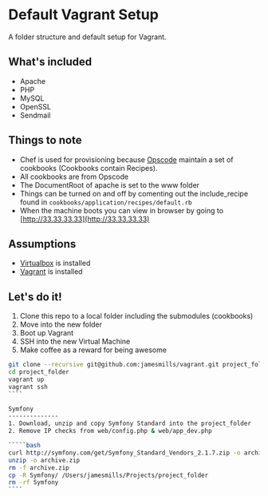 Default Vagrant Setup
=========

A folder structure and default setup for Vagrant.

What's included
--------------
* Apache
* PHP
* MySQL
* OpenSSL
* Sendmail

Things to note
--------------
* Chef is used for provisioning because [Opscode](http://community.opscode.com/cookbooks) maintain a set of cookbooks (Cookbooks contain Recipes).
* All cookbooks are from Opscode
* The DocumentRoot of apache is set to the www folder
* Things can be turned on and off by comenting out the include_recipe found in `cookbooks/application/recipes/default.rb`
* When the machine boots you can view in browser by going to [http://33.33.33.33](http://33.33.33.33)
 
Assumptions
--------------
* [Virtualbox](https://www.virtualbox.org/wiki/Downloads) is installed
* [Vagrant](http://vagrantup.com/) is installed

Let's do it!
--------------
1. Clone this repo to a local folder including the submodules (cookbooks)
2. Move into the new folder
3. Boot up Vagrant
4. SSH into the new Virtual Machine
5. Make coffee as a reward for being awesome

`````bash
git clone --recursive git@github.com:jamesmills/vagrant.git project_folder
cd project_folder
vagrant up
vagrant ssh
````

Symfony
--------------
1. Download, unzip and copy Symfony Standard into the project_folder
2. Remove IP checks from web/config.php & web/app_dev.php

`````bash
curl http://symfony.com/get/Symfony_Standard_Vendors_2.1.7.zip -o archive.zip 
unzip -o archive.zip 
rm -f archive.zip 
cp -R Symfony/ /Users/jamesmills/Projects/project_folder
rm -rf Symfony
````




    